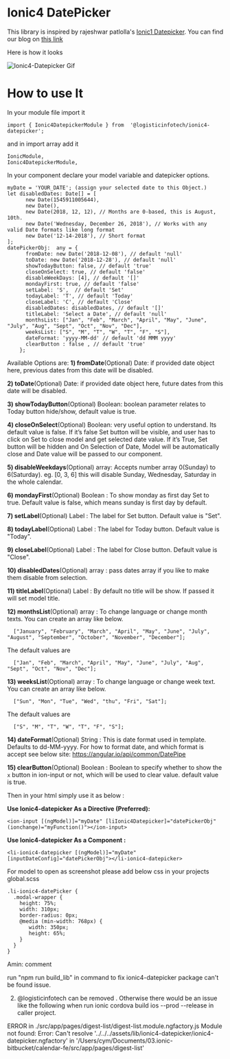 
# Ionic4 DatePicker

This library is inspired by rajeshwar patlolla's [Ionic1 Datepicker](https://github.com/rajeshwarpatlolla/ionic-datepicker).
You can find our blog on [this link](https://www.logisticinfotech.com/blog/ionic4-datepicker-component)

Here is how it looks

![Ionic4-Datepicker Gif](https://www.logisticinfotech.com/wp-content/uploads/2018/12/ionic4-datepicker.gif)

# How to use It

In your module file import it
```
import { Ionic4DatepickerModule } from  '@logisticinfotech/ionic4-datepicker';
```
and in import array add it
```
IonicModule,
Ionic4DatepickerModule,
```
In your component declare your model variable and datepicker options.
```
myDate = 'YOUR_DATE'; (assign your selected date to this Object.)
let disabledDates: Date[] = [
      new Date(1545911005644),
      new Date(),
      new Date(2018, 12, 12), // Months are 0-based, this is August, 10th.
      new Date('Wednesday, December 26, 2018'), // Works with any valid Date formats like long format
      new Date('12-14-2018'), // Short format
];
datePickerObj:  any = {
      fromDate: new Date('2018-12-08'), // default 'null'
      toDate: new Date('2018-12-28'), // default 'null'
      showTodayButton: false, // default 'true'
      closeOnSelect: true, // default 'false'
      disableWeekDays: [4], // default '[]'
      mondayFirst: true, // default 'false'
      setLabel: 'S',  // default 'Set'
      todayLabel: 'T', // default 'Today'
      closeLabel: 'C', // default 'Close'
      disabledDates: disabledDates, // default '[]'
      titleLabel: 'Select a Date', // default 'null'
      monthsList: ["Jan", "Feb", "March", "April", "May", "June", "July", "Aug", "Sept", "Oct", "Nov", "Dec"],
      weeksList: ["S", "M", "T", "W", "T", "F", "S"],
      dateFormat: 'yyyy-MM-dd' // default 'dd MMM yyyy'
      clearButton : false , // default 'true'
    };
```

Available Options are:
**1) fromDate**(Optional) Date: if provided date object here, previous dates from this date will be disabled.

**2) toDate**(Optional) Date: if provided date object here, future dates from this date will be disabled.

**3) showTodayButton**(Optional) Boolean: boolean parameter relates to Today button hide/show, default value is true.

**4) closeOnSelect**(Optional) Boolean: very useful option to understand. Its default value is false. If it’s false Set button will be visible, and user has to click on Set to close model and get selected date value. If it’s True, Set button will be hidden and On Selection of Date, Model will be automatically close and Date value will be passed to our component.

**5) disableWeekdays**(Optional) array: Accepts number array 0(Sunday) to 6(Saturday).
eg. [0, 3, 6] this will disable Sunday, Wednesday, Saturday in the whole calendar.

**6) mondayFirst**(Optional) Boolean : To show monday as first day Set to true. Default value is false, which means sunday is first day by default.

**7) setLabel**(Optional) Label : The label for Set button. Default value is "Set".

**8) todayLabel**(Optional) Label : The label for Today button. Default value is "Today".

**9) closeLabel**(Optional) Label : The label for Close button. Default value is "Close".

**10) disabledDates**(Optional) array : pass dates array if you like to make them disable from selection.

**11) titleLabel**(Optional) Label : By default no title will be show. If passed it will set model title.

**12) monthsList**(Optional) array : To change language or change month texts. You can create an array like below.
```
  ["January", "February", "March", "April", "May", "June", "July", "August", "September", "October", "November", "December"];
```
The default values are
```
  ["Jan", "Feb", "March", "April", "May", "June", "July", "Aug", "Sept", "Oct", "Nov", "Dec"];
```

**13) weeksList**(Optional) array : To change language or change week text. You can create an array like below.
```
  ["Sun", "Mon", "Tue", "Wed", "thu", "Fri", "Sat"];
```
The default values are
```
  ["S", "M", "T", "W", "T", "F", "S"];
```

**14) dateFormat**(Optional) String : This is date format used in template. Defaults to dd-MM-yyyy.
For how to format date, and which format is accept see below site:
 https://angular.io/api/common/DatePipe

**15) clearButton**(Optional) Boolean : Boolean to specify whether to show the `x` button in ion-input or not, which will be used to clear value. default value is true.


Then in your html simply use it as below :

**Use Ionic4-datepicker As a Directive (Preferred):**
```
<ion-input [(ngModel)]="myDate" [liIonic4Datepicker]="datePickerObj" (ionchange)="myFunction()"></ion-input>
```

**Use Ionic4-datepicker As a Component :**
```
<li-ionic4-datepicker [(ngModel)]="myDate"
[inputDateConfig]="datePickerObj"></li-ionic4-datepicker>
```

For model to open as screenshot please add below css in your projects global.scss
```
.li-ionic4-datePicker {
  .modal-wrapper {
    height: 75%;
    width: 310px;
    border-radius: 0px;
    @media (min-width: 768px) {
       width: 350px;
       height: 65%;
    }
  }
}
```



Amin: comment

run "npm run build_lib" in command to fix ionic4-datepicker package can't be found issue.

2. @logisticinfotech can be removed . Otherwise there would be an issue like the following when run  ionic cordova build ios --prod --release in caller project.

ERROR in ./src/app/pages/digest-list/digest-list.module.ngfactory.js
Module not found: Error: Can't resolve '../../../assets/lib/ionic4-datepicker/ionic4-datepicker.ngfactory' in '/Users/cym/Documents/03.ionic-bitbucket/calendar-fe/src/app/pages/digest-list'
